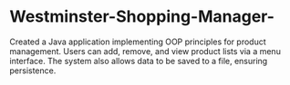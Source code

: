 # Westminster-Shopping-Manager-
Created a Java application implementing OOP principles for product management. Users can add, remove, and view product lists via a menu interface. The system also allows data to be saved to a file, ensuring persistence.

